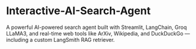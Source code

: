 # Interactive-AI-Search-Agent
A powerful AI-powered search agent built with Streamlit, LangChain, Groq LLaMA3, and real-time web tools like ArXiv, Wikipedia, and DuckDuckGo — including a custom LangSmith RAG retriever.
